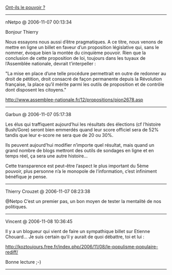 [Ont-ils le pouvoir ?](../../../2006/11/ont-ils-le-pouvoir.md)

---
nNetpo @ 2006-11-07 00:13:34

Bonjour Thierry 

Nous essayons nous aussi d’être pragmatiques. A ce titre, nous venons de mettre en ligne un billet en faveur d’un proposition législative qui, sans le nommer, évoque bien la montée du cinquième pouvoir. Rien que la conclusion de cette proposition de loi, toujours dans les tuyaux de l’Assemblée nationale, devrait t’interpeller : 

"La mise en place d’une telle procédure permettrait en outre de redonner au droit de pétition, droit consacré de façon permanente depuis la Révolution française, la place qu’il mérite parmi les outils de proposition et de contrôle dont disposent les citoyens."

http://www.assemblee-nationale.fr/12/propositions/pion2678.asp

---

Garbun @ 2006-11-07 05:17:38

Les élus qui traffiquent aujourd’hui les résultats des élections (cf l’histoire Bush/Gore) seront bien emmerdés quand leur score officiel sera de 52% tandis que leur e-score ne sera que de 20 ou 30%.

Ils peuvent aujourd’hui modifier n’importe quel résultat, mais quand un grand nombre de blogs mettront des outils de sondages en ligne et en temps réel, ça sera une autre histoire...

Cette transparence est peut-être l’aspect le plus important du 5ème pouvoir, plus personne n’a le monopole de l’information, c’est infiniment bénéfique je pense.

---

Thierry Crouzet @ 2006-11-07 08:23:38

@Netpo C’est un premier pas, un bon moyen de tester la mentalité de nos politiques.

---

Vincent @ 2006-11-08 10:36:45

Il y a un blogueur qui vient de faire un sympathique billet sur Etienne Chouard... Je suis certain qu’il y aurait de quoi débattre, toi et lui :

http://koztoujours.free.fr/index.php/2006/11/08/le-populisme-populaire-rediff/

Bonne lecture ;-)

---

